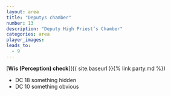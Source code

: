 ```yaml
---
layout: area
title: "Deputys chamber"
number: 13
description: "Deputy High Priest’s Chamber"
categories: area
player_images:
leads_to:
  - 9
---
```



[**Wis (Perception) check**]({{ site.baseurl }}{% link party.md %})
* DC 18 something hidden
* DC 10 something obvious


